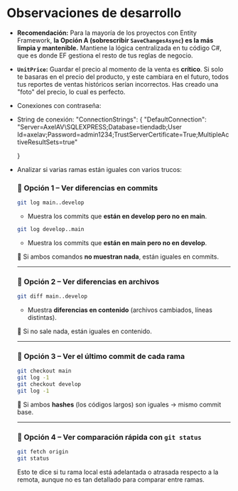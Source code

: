 # Observaciones de desarrollo

- **Recomendación:** Para la mayoría de los proyectos con Entity Framework, **la Opción A (sobrescribir `SaveChangesAsync`) es la más limpia y mantenible.** Mantiene la lógica centralizada en tu código C#, que es donde EF gestiona el resto de tus reglas de negocio.

- **`UnitPrice`:** Guardar el precio al momento de la venta es **crítico**. Si solo te basaras en el precio del producto, y este cambiara en el futuro, todos tus reportes de ventas históricos serían incorrectos. Has creado una "foto" del precio, lo cual es perfecto.

- Conexiones con contraseña: 

* String de conexión:  "ConnectionStrings": {
    "DefaultConnection": "Server=AxelAV\\SQLEXPRESS;Database=tiendadb;User Id=axelav;Password=admin1234;TrustServerCertificate=True;MultipleActiveResultSets=true"
  
  }
  
- Analizar si varias ramas están iguales con varios trucos:

  

  ### 🔹 Opción 1 – Ver diferencias en commits

  ```bash
  git log main..develop
  ```

  - Muestra los commits que **están en develop pero no en main**.

  ```bash
  git log develop..main
  ```

  - Muestra los commits que **están en main pero no en develop**.

  🔹 Si ambos comandos **no muestran nada**, están iguales en commits.

  ------

  ### 🔹 Opción 2 – Ver diferencias en archivos

  ```bash
  git diff main..develop
  ```

  - Muestra **diferencias en contenido** (archivos cambiados, líneas distintas).

  🔹 Si no sale nada, están iguales en contenido.

  ------

  ### 🔹 Opción 3 – Ver el último commit de cada rama

  ```bash
  git checkout main
  git log -1
  git checkout develop
  git log -1
  ```

  🔹 Si ambos **hashes** (los códigos largos) son iguales → mismo commit base.

  ------

  ### 🔹 Opción 4 – Ver comparación rápida con `git status`

  ```bash
  git fetch origin
  git status
  ```

  Esto te dice si tu rama local está adelantada o atrasada respecto a la remota, aunque no es tan detallado para comparar entre ramas.

  